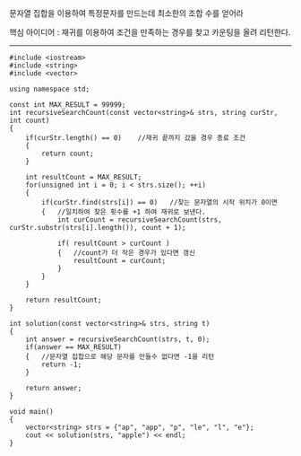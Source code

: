 문자열 집합을 이용하여 특정문자를 만드는데 최소한의 조합 수를 얻어라

핵심 아이디어 : 재귀를 이용하여 조건을 만족하는 경우를 찾고 카운팅을 올려 리턴한다.

-------------------------------------------------------------------
	
	#include <iostream>
	#include <string>
	#include <vector>
	
	using namespace std;
	
	const int MAX_RESULT = 99999;
	int recursiveSearchCount(const vector<string>& strs, string curStr, int count)
	{
		if(curStr.length() == 0)	//재귀 끝까지 갔을 경우 종료 조건
		{	
			return count;
		}
	
		int resultCount = MAX_RESULT;
		for(unsigned int i = 0; i < strs.size(); ++i)
		{	
			if(curStr.find(strs[i]) == 0)	//찾는 문자열의 시작 위치가 0이면
			{	//일치하여 찾은 횟수를 +1 하여 재귀로 보낸다.
				int curCount = recursiveSearchCount(strs, curStr.substr(strs[i].length()), count + 1);
				
				if( resultCount > curCount )
				{	//count가 더 작은 경우가 있다면 갱신
					resultCount = curCount;
				}
			}
		}
	
		return resultCount;
	}
	
	int solution(const vector<string>& strs, string t)
	{
		int answer = recursiveSearchCount(strs, t, 0);
		if(answer == MAX_RESULT)
		{	//문자열 집합으로 해당 문자를 만들수 없다면 -1을 리턴
			return -1;
		}
	
		return answer;
	}
	
	void main()
	{
		vector<string> strs = {"ap", "app", "p", "le", "l", "e"};
		cout << solution(strs, "apple") << endl;
	}